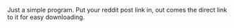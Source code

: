 Just a simple program. Put your reddit post link in, out comes the direct link to it for easy downloading.
